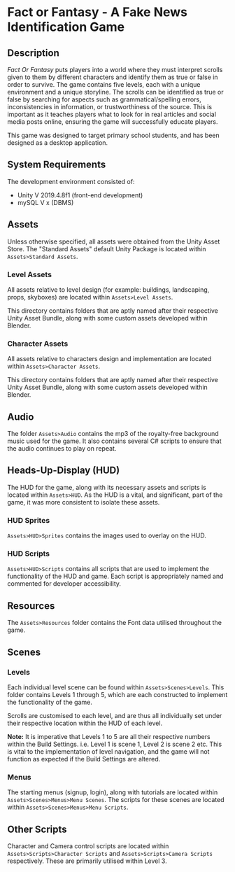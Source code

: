 # Fact or Fantasy - A Fake News Identification Game

## Description
*Fact Or Fantasy* puts players into a world where they must interpret scrolls given to them by different characters and identify them as true or false in order to survive. The game contains five levels, each with a unique environment and a unique storyline. The scrolls can be identified as true or false by searching for aspects such as grammatical/spelling errors, inconsistencies in information, or trustworthiness of the source. This is important as it teaches players what to look for in real articles and social media posts online, ensuring the game will successfully educate players.

This game was designed to target primary school students, and has been designed as a desktop application.

## System Requirements
The development environment consisted of:
- Unity V 2019.4.8f1 (front-end development)
- mySQL V x (DBMS)

## Assets
Unless otherwise specified, all assets were obtained from the Unity Asset Store. The "Standard Assets" default Unity Package is located within `Assets>Standard Assets`.

### Level Assets
All assets relative to level design (for example: buildings, landscaping, props, skyboxes) are located within `Assets>Level Assets`. 

This directory contains folders that are aptly named after their respective Unity Asset Bundle, along with some custom assets developed within Blender.

### Character Assets
All assets relative to characters design and implementation are located within `Assets>Character Assets`. 

This directory contains folders that are aptly named after their respective Unity Asset Bundle, along with some custom assets developed within Blender.

## Audio
The folder `Assets>Audio` contains the mp3 of the royalty-free background music used for the game. It also contains several C# scripts to ensure that the audio continues to play on repeat. 

## Heads-Up-Display (HUD)
The HUD for the game, along with its necessary assets and scripts is located within `Assets>HUD`. As the HUD is a vital, and significant, part of the game, it was more consistent to isolate these assets. 

### HUD Sprites
`Assets>HUD>Sprites` contains the images used to overlay on the HUD.

### HUD Scripts
`Assets>HUD>Scripts` contains all scripts that are used to implement the functionality of the HUD and game. Each script is appropriately named and commented for developer accessibility.

## Resources
The `Assets>Resources` folder contains the Font data utilised throughout the game.

## Scenes
### Levels
Each individual level scene can be found within `Assets>Scenes>Levels`. This folder contains Levels 1 through 5, which are each constructed to implement the functionality of the game.

Scrolls are customised to each level, and are thus all individually set under their respective location within the HUD of each level.

**Note:** It is imperative that Levels 1 to 5 are all their respective numbers within the Build Settings. i.e. Level 1 is scene 1, Level 2 is scene 2 etc. This is vital to the implementation of level navigation, and the game will not function as expected if the Build Settings are altered.

### Menus
The starting menus (signup, login), along with tutorials are located within `Assets>Scenes>Menus>Menu Scenes`. The scripts for these scenes are located within `Assets>Scenes>Menus>Menu Scripts`.

## Other Scripts
Character and Camera control scripts are located within `Assets>Scripts>Character Scripts` and `Assets>Scripts>Camera Scripts` respectively. These are primarily utilised within Level 3.

